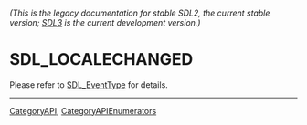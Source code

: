 ###### (This is the legacy documentation for stable SDL2, the current stable version; [SDL3](https://wiki.libsdl.org/SDL3/) is the current development version.)
# SDL_LOCALECHANGED

Please refer to [SDL_EventType](SDL_EventType) for details.

----
[CategoryAPI](CategoryAPI), [CategoryAPIEnumerators](CategoryAPIEnumerators)

